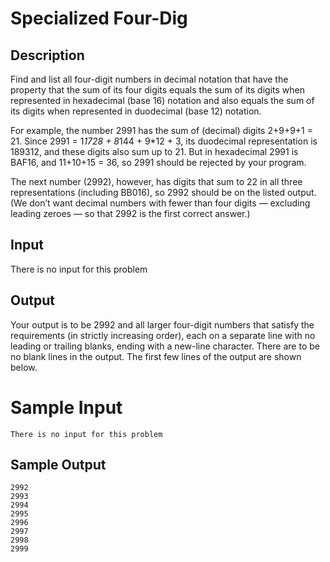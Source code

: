 # Specialized Four-Dig

## Description

Find and list all four-digit numbers in decimal notation that have the property that the sum of its four digits equals the sum of its digits when represented in hexadecimal (base 16) notation and also equals the sum of its digits when represented in duodecimal (base 12) notation.

For example, the number 2991 has the sum of (decimal) digits 2+9+9+1 = 21.  Since 2991 = 1*1728 + 8*144 + 9*12 + 3, its duodecimal representation is 189312, and these digits also sum up to 21.  But in hexadecimal 2991 is BAF16, and 11+10+15 = 36, so 2991 should be rejected by your program.

The next number (2992), however, has digits that sum to 22 in all three representations (including BB016), so 2992 should be on the listed output.  (We don’t want decimal numbers with fewer than four digits — excluding leading zeroes — so that 2992 is the first correct answer.)

## Input

There is no input for this problem

## Output

Your output is to be 2992 and all larger four-digit numbers that satisfy the requirements (in strictly increasing order), each on a separate line with no leading or trailing blanks, ending with a new-line character. There are to be no blank lines in the output. The first few lines of the output are shown below.

# Sample Input

```
There is no input for this problem
```

## Sample Output

```
2992
2993
2994
2995
2996
2997
2998
2999
```
